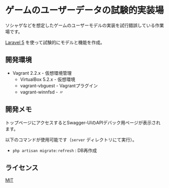 # ゲームのユーザーデータの試験的実装場
ソシャゲなどを想定したゲームのユーザーモデルの実装を試行錯誤している作業場です。

[Laravel 5](http://laravel.jp/) を使って試験的にモデルと機能を作成。

## 開発環境
* Vagrant 2.2.x - 仮想環境管理
    * VirtualBox 5.2.x - 仮想環境
    * vagrant-vbguest - Vagrantプラグイン
    * vagrant-winnfsd - 〃

## 開発メモ
トップページにアクセスするとSwagger-UIのAPIデバック用ページが表示されます。

以下のコマンドが使用可能です（`server` ディレクトリにて実行）。

* `php artisan migrate:refresh` : DB再作成

## ライセンス
[MIT](https://github.com/ktanakaj/user-model-sandbox/blob/master/LICENSE)
